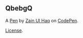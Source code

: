 QbebgQ
------


A [Pen](http://codepen.io/drsherlock/pen/QbebgQ) by [Zain Ul Haq](http://codepen.io/drsherlock) on [CodePen](http://codepen.io/).

[License](http://codepen.io/drsherlock/pen/QbebgQ/license).